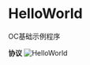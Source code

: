 HelloWorld
=========

OC基础示例程序

**协议**
![HelloWorld](https://code.csdn.net/luowei505050/oc-hello/blob/master/doc/a.png)

